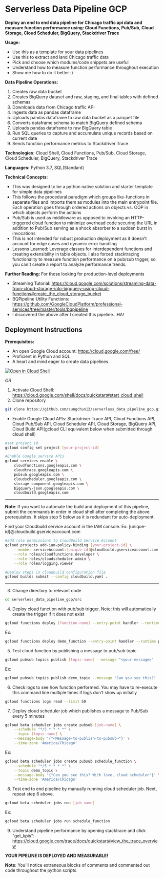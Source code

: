 # Serverless Data Pipeline GCP

**Deploy an end to end data pipeline for Chicago traffic api data and measure function performance using: Cloud Functions, Pub/Sub, Cloud Storage, Cloud Scheduler, BigQuery, Stackdriver Trace**

**Usage:**

- Use this as a template for your data pipelines
- Use this to extract and land Chicago traffic data
- Pick and choose which modules/code snippets are useful
- Understand how to measure function performance throughout execution
- Show me how to do it better :)

**Data Pipeline Operations:**

1. Creates raw data bucket
2. Creates BigQuery dataset and raw, staging, and final tables with defined schemas
3. Downloads data from Chicago traffic API
4. Ingests data as pandas dataframe
5. Uploads pandas dataframe to raw data bucket as a parquet file
6. Converts dataframe schema to match BigQuery defined schema
7. Uploads pandas dataframe to raw BigQuery table
8. Run SQL queries to capture and accumulate unique records based on current date
9. Sends function performance metrics to Stackdriver Trace

**Technologies:** Cloud Shell, Cloud Functions, Pub/Sub, Cloud Storage, Cloud Scheduler, BigQuery, Stackdriver Trace

**Languages:** Python 3.7, SQL(Standard)

**Technical Concepts:**

- This was designed to be a python native solution and starter template for simple data pipelines
- This follows the procedural paradigm which groups like-functions in separate files and imports them as modules into the main entrypoint file. Each operation goes through ordered actions on objects vs. OOP in which objects perform the actions
- Pub/Sub is used as middleware as opposed to invoking an HTTP-triggered cloud function to minimize overhead code securing the URL in addition to Pub/Sub serving as a shock absorber to a sudden burst in invocations
- This is not intended for robust production deployment as it doesn't account for edge cases and dynamic error handling
- Lessons Learned: Leverage classes for interdependent functions and creating extensibility in table objects. I also forced stacktracing functionality to measure function performance on a pub/sub trigger, so you can't create a report to analyze performance trends.

**Further Reading:** For those looking for production-level deployments

- Streaming Tutorial: <https://cloud.google.com/solutions/streaming-data-from-cloud-storage-into-bigquery-using-cloud-functions#create_the_cloud_storage_bucket>
- BQPipeline Utility Functions: <https://github.com/GoogleCloudPlatform/professional-services/tree/master/tools/bqpipeline>
- I discovered the above after I created this pipeline...HA!

## Deployment Instructions

**Prerequisites:**

- An open Google Cloud account: <https://cloud.google.com/free/>
- Proficient in Python and SQL
- A heart and mind eager to create data pipelines

[![Open in Cloud Shell](http://gstatic.com/cloudssh/images/open-btn.png)](https://console.cloud.google.com/cloudshell/editor?cloudshell_git_repo=https://github.com/sungchun12/serverless_data_pipeline_gcp.git)

_OR_

1.  Activate Cloud Shell: <https://cloud.google.com/shell/docs/quickstart#start_cloud_shell>
2.  Clone repository

```bash
git clone https://github.com/sungchun12/serverless_data_pipeline_gcp.git
```

- Enable Google Cloud APIs: Stackdriver Trace API, Cloud Functions API, Cloud Pub/Sub API, Cloud Scheduler API, Cloud Storage, BigQuery API, Cloud Build API(gcloud CLI equivalent below when submitted through cloud shell)

```bash
#set project id
gcloud config set project [your-project-id]
```

```bash
#Enable Google service APIs
gcloud services enable \
    cloudfunctions.googleapis.com \
    cloudtrace.googleapis.com \
    pubsub.googleapis.com \
    cloudscheduler.googleapis.com \
    storage-component.googleapis.com \
    bigquery-json.googleapis.com \
    cloudbuild.googleapis.com
```

---

**Note**: If you want to automate the build and deployment of this pipeline, submit the commands in order in cloud shell after completing the above prerequisites. It skips step 5 below as it is redundant for auto-deployment.

Find your Cloudbuild service account in the IAM console. Ex: [unique-id]@cloudbuild.gserviceaccount.com

```bash
#add role permissions to CloudBuild Service Account
gcloud projects add-iam-policy-binding [your-project-id] \
    --member serviceAccount:[unique-id]@cloudbuild.gserviceaccount.com \
    --role roles/cloudfunctions.developer \
    --role roles/cloudscheduler.admin \
    --role roles/logging.viewer
```

```bash
#Deploy steps in cloudbuild configuration file
gcloud builds submit --config cloudbuild.yaml .
```

---

3.  Change directory to relevant code

```bash
cd serverless_data_pipeline_gcp/src
```

4.  Deploy cloud function with pub/sub trigger. Note: this will automatically create the trigger if it does not exist

```bash
gcloud functions deploy [function-name] --entry-point handler --runtime python37 --trigger-topic [topic-name]
```

Ex:

```bash
gcloud functions deploy demo_function --entry-point handler --runtime python37 --trigger-topic demo_topic
```

5.  Test cloud function by publishing a message to pub/sub topic

```bash
gcloud pubsub topics publish [topic-name] --message "<your-message>"
```

Ex:

```bash
gcloud pubsub topics publish demo_topic --message "Can you see this?"
```

6.  Check logs to see how function performed. You may have to re-execute this command line multiple times if logs don't show up initially

```bash
gcloud functions logs read --limit 50
```

7.  Deploy cloud scheduler job which publishes a message to Pub/Sub every 5 minutes

```bash
gcloud beta scheduler jobs create pubsub [job-name] \
    --schedule "*/5 * * * *" \
    --topic [topic-name] \
    --message-body '{"<Message-to-publish-to-pubsub>"}' \
    --time-zone 'America/Chicago'
```

Ex:

```bash
gcloud beta scheduler jobs create pubsub schedule_function \
    --schedule "*/5 * * * *" \
    --topic demo_topic \
    --message-body '{"Can you see this? With love, cloud scheduler"}' \
    --time-zone 'America/Chicago'
```

8.  Test end to end pipeline by manually running cloud scheduler job. Next, repeat step 6 above.

```bash
gcloud beta scheduler jobs run [job-name]
```

Ex:

```bash
gcloud beta scheduler jobs run schedule_function
```

9.  Understand pipeline performance by opening stacktrace and click "get_kpis": <https://cloud.google.com/trace/docs/quickstart#view_the_trace_overview>

**YOUR PIPELINE IS DEPLOYED AND MEASURABLE!**

**Note:** You'll notice extraneous blocks of comments and commented out code throughout the python scripts.
